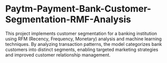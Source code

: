 # Paytm-Payment-Bank-Customer-Segmentation-RMF-Analysis
This project implements customer segmentation for a banking institution using RFM (Recency, Frequency, Monetary) analysis and machine learning techniques. By analyzing transaction patterns, the model categorizes bank customers into distinct segments, enabling targeted marketing strategies and improved customer relationship management.
